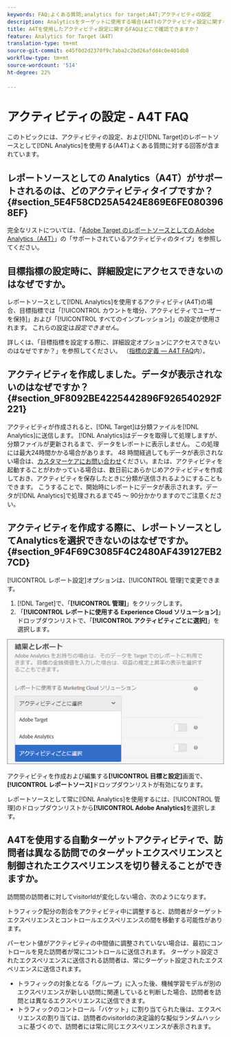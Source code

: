 ```yaml
---
keywords: FAQ;よくある質問;analytics for target;A4T;アクティビティの設定
description: Analyticsをターゲットに使用する場合(A4T)のアクティビティ設定に関する質問への回答を検索します。 A4Tでは、ターゲットアクティビティにAnalyticsレポートを使用できます。
title: A4Tを使用したアクティビティ設定に関するFAQはどこで確認できますか？
feature: Analytics for Target（A4T）
translation-type: tm+mt
source-git-commit: e45f0d2d2370f9c7aba2c2bd26afdd4c0e401db8
workflow-type: tm+mt
source-wordcount: '514'
ht-degree: 22%

---
```



# アクティビティの設定 - A4T FAQ

このトピックには、アクティビティの設定、および[!DNL Target]のレポートソースとして[!DNL Analytics]を使用する(A4T)よくある質問に対する回答が含まれています。

## レポートソースとしての Analytics（A4T）がサポートされるのは、どのアクティビティタイプですか？{#section_5E4F58CD25A5424E869E6FE0803968EF}

完全なリストについては、「[Adobe Target のレポートソースとしての Adobe Analytics（A4T）](/help/c-integrating-target-with-mac/a4t/a4t.md#concept_7540C8C04259434AB6EE33B09F47A1DE)」の「サポートされているアクティビティのタイプ」を参照してください。

## 目標指標の設定時に、詳細設定にアクセスできないのはなぜですか。

レポートソースとして[!DNL Analytics]を使用するアクティビティ(A4T)の場合、目標指標では「[!UICONTROL カウントを増分、アクティビティでユーザーを保持]」および「[!UICONTROL すべてのインプレッション]」の設定が使用されます。 これらの設定は&#x200B;*設定できません*。

詳しくは、「目標指標を設定する際に、詳細設定オプションにアクセスできないのはなぜですか？」を参照してください。 （[指標の定義 — A4T FAQ](/help/c-integrating-target-with-mac/a4t/r-a4t-faq/a4t-faq-metric-definition.md)内）。

## アクティビティを作成しました。データが表示されないのはなぜですか？{#section_9F8092BE4225442896F926540292F221}

アクティビティが作成されると、[!DNL Target]は分類ファイルを[!DNL Analytics]に送信します。 [!DNL Analytics]はデータを取得して処理しますが、分類ファイルが更新されるまで、データをレポートに表示しません。 この処理には最大24時間かかる場合があります。 48 時間経過してもデータが表示されない場合は、[カスタマーケアにお問い合わせ](/help/cmp-resources-and-contact-information.md#reference_ACA3391A00EF467B87930A450050077C)ください。または、アクティビティを起動することがわかっている場合は、数日前にあらかじめアクティビティを作成しておき、アクティビティを保存したときに分類が送信されるようにすることもできます。 こうすることで、開始時にレポートにデータが表示されます。データが[!DNL Analytics]で処理されるまで45 ～ 90分かかりますのでご注意ください。

## アクティビティを作成する際に、レポートソースとしてAnalyticsを選択できないのはなぜですか。{#section_9F4F69C3085F4C2480AF439127EB27CD}

[!UICONTROL レポート設定]オプションは、[!UICONTROL 管理]で変更できます。

1. [!DNL Target]で、「**[!UICONTROL 管理]**」をクリックします。
1. 「**[!UICONTROL レポートに使用する Experience Cloud ソリューション]**」ドロップダウンリストで、「**[!UICONTROL アクティビティごとに選択]**」を選択します。

![](assets/select-per-activity.png)

アクティビティを作成および編集する&#x200B;**[!UICONTROL 目標と設定]**&#x200B;画面で、**[!UICONTROL レポートソース]**&#x200B;ドロップダウンリストが有効になります。

レポートソースとして常に[!DNL Analytics]を使用するには、[!UICONTROL 管理]のドロップダウンリストから&#x200B;**[!UICONTROL Adobe Analytics]**&#x200B;を選択します。

## A4Tを使用する自動ターゲットアクティビティで、訪問者は異なる訪問でのターゲットエクスペリエンスと制御されたエクスペリエンスを切り替えることができますか。

訪問間の訪問者に対してvisitorIdが変化しない場合、次のようになります。

トラフィック配分の割合をアクティビティ中に調整すると、訪問者がターゲットエクスペリエンスとコントロールエクスペリエンスの間を移動する可能性があります。

パーセント値がアクティビティの中間値に調整されていない場合は、最初にコントロールを見た訪問者が常にコントロールに送信されます。 ターゲット設定されたエクスペリエンスに送信される訪問者は、常にターゲット設定されたエクスペリエンスに送信されます。

* トラフィックの対象となる「グループ」に入った後、機械学習モデルが別のエクスペリエンスが新しい訪問に関連していると判断した場合、訪問者を訪問とは異なるエクスペリエンスに送信できます。
* トラフィックのコントロール「バケット」に割り当てられた後は、エクスペリエンスの割り当ては、訪問者のvisitorIdの決定論的な擬似ランダムハッシュに基づくので、訪問者には常に同じエクスペリエンスが表示されます。
